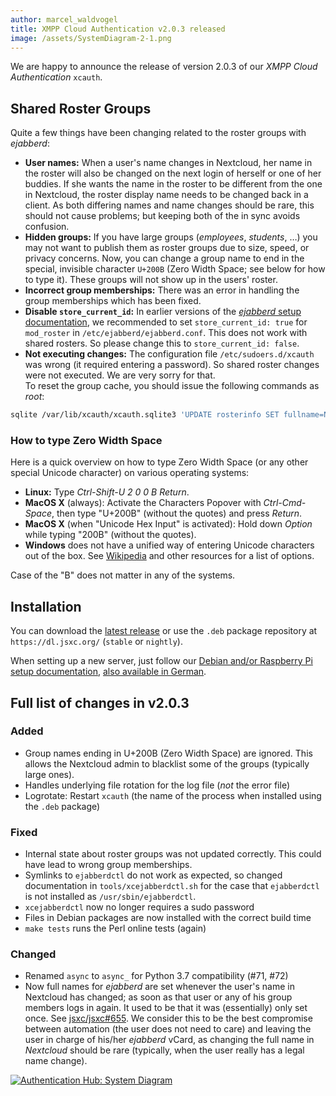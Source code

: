 ```yaml
---
author: marcel_waldvogel
title: XMPP Cloud Authentication v2.0.3 released
image: /assets/SystemDiagram-2-1.png
---
```

We are happy to announce the release of version 2.0.3 of our *XMPP Cloud Authentication* `xcauth`.

## Shared Roster Groups

Quite a few things have been changing related to the roster groups with
*ejabberd*:

* **User names:** When a user's name changes in Nextcloud, her name in the
  roster will also be changed on the next login of herself or one of her
  buddies. If she wants the name in the roster to be different from the one
  in Nextcloud, the roster display name needs to be changed back in a client.
  As both differing names and name changes should be rare, this should not
  cause problems; but keeping both of the in sync avoids confusion.
* **Hidden groups:** If you have large groups (*employees*, *students*, …)
  you may not want to publish them as roster groups due to size, speed, or
  privacy concerns. Now, you can change a group name to end in the special,
  invisible character `U+200B` (Zero Width Space; see below for how to type
  it). These groups will not show up in the users' roster.
* **Incorrect group memberships:** There was an error in handling the group
  memberships which has been fixed.
* **Disable `store_current_id`:** In earlier versions of the
  [*ejabberd* setup documentation](https://github.com/jsxc/xmpp-cloud-auth/wiki/ejabberd),
  we recommended to set `store_current_id: true` for `mod_roster` in
  `/etc/ejabberd/ejabberd.conf`. This does not work with shared rosters.
  So please change this to `store_current_id: false`.
* **Not executing changes:** The configuration file `/etc/sudoers.d/xcauth`
  was wrong (it required entering a password). So shared roster changes
  were not executed. We are very sorry for that.  
   To reset the group cache, you should issue the following commands as *root*:

```sh
sqlite /var/lib/xcauth/xcauth.sqlite3 'UPDATE rosterinfo SET fullname=NULL, grouplist=NULL, responsehash=NULL;'
```

### How to type Zero Width Space

Here is a quick overview on how to type Zero Width Space (or any other special
Unicode character) on various operating systems:

* **Linux:** Type *Ctrl-Shift-U 2 0 0 B Return*.
* **MacOS X** (always): Activate the Characters Popover with *Ctrl-Cmd-Space*, then type "U+200B" (without the quotes) and press *Return*.
* **MacOS X** (when "Unicode Hex Input" is activated): Hold down *Option* while typing "200B" (without the quotes).
* **Windows** does not have a unified way of entering Unicode characters out of the box. See [Wikipedia](https://en.wikipedia.org/wiki/Unicode_input#In_Microsoft_Windows) and other resources for a list of options.

Case of the "B" does not matter in any of the systems.

## Installation

You can download the [latest release](https://github.com/jsxc/xmpp-cloud-auth/releases/latest) or use the `.deb` package repository at `https://dl.jsxc.org/` (`stable` or `nightly`).

When setting up a new server, just follow our
[Debian and/or Raspberry Pi setup documentation](https://github.com/jsxc/xmpp-cloud-auth/wiki/raspberry-pi-en),
[also available in German](https://github.com/jsxc/xmpp-cloud-auth/wiki/raspberry-pi).

## Full list of changes in v2.0.3

### Added
* Group names ending in U+200B (Zero Width Space) are ignored. This allows
  the Nextcloud admin to blacklist some of the groups (typically large ones).
* Handles underlying file rotation for the log file
  (*not* the error file)
* Logrotate: Restart `xcauth` (the name of the process
  when installed using the `.deb` package)

### Fixed
* Internal state about roster groups was not updated correctly.
  This could have lead to wrong group memberships.
* Symlinks to `ejabberdctl` do not work as expected,
  so changed documentation in `tools/xcejabberdctl.sh`
  for the case that `ejabberdctl` is not installed as
  `/usr/sbin/ejabberdctl`.
* `xcejabberdctl` now no longer requires a sudo password
* Files in Debian packages are now installed with the correct build time
* `make tests` runs the Perl online tests (again)

### Changed
* Renamed `async` to `async_` for Python 3.7 compatibility (#71, #72)
* Now full names for *ejabberd* are set whenever the user's name in Nextcloud
  has changed; as soon as that user or any of his group members logs in again.
  It used to be that it was (essentially) only set once. See [jsxc/jsxc#655](https://github.com/jsxc/jsxc/issues/655#issuecomment-427359966).
  We consider this to be the best compromise between automation (the user
  does not need to care) and leaving the user in charge of his/her *ejabberd*
  vCard, as changing the full name in *Nextcloud* should be rare (typically,
  when the user really has a legal name change).


[![Authentication Hub: System Diagram](/assets/SystemDiagram.svg)](/assets/SystemDiagram.svg)
